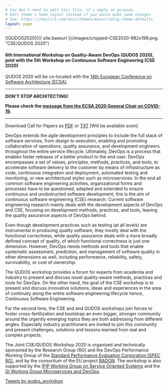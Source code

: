 ```yaml
---
# You don't need to edit this file, it's empty on purpose.
# Edit theme's home layout instead if you wanna make some changes
# See: https://jekyllrb.com/docs/themes/#overriding-theme-defaults
layout: page
---
```


![QUDOS2020]({{ site.baseurl }}/images/cropped-CSE2020-982x199.png "CSE/QUDOS 2020")

#### 6th International Workshop on Quality-Aware DevOps (QUDOS 2020), joint with the 5th Workshop on Continuous Software Engineering (CSE 2020)

QUDOS 2020 will be co-located with the [14th European Conference on Software Architecture (ECSA)](https://ecsa2020.disim.univaq.it/).

------------------------------------------------------------------------------------------

**DON'T STOP ARCHITECTING!**

**Please check the [message from the ECSA 2020 General Chair on COVID-19](https://ecsa2020.disim.univaq.it/attending/message-from-general-chair).**

------------------------------------------------------------------------------------------

Download Call for Papers as [PDF]() or [TXT](/) [Will be available soon].

DevOps extends the agile development principles to include the full stack of software services, from design to execution, enabling and promoting collaboration of operations, quality assurance, and development engineers throughout the entire service lifecycle. Ultimately, DevOps is a process that enables faster releases of a better product to the end user. DevOps encompasses a set of values, principles, methods, practices, and tools, to accelerate software delivery to the customer by means of infrastructure as code, 
continuous integration and deployment, automated testing and monitoring, or new architectural styles such as microservices. In the end all common software engineering activities, organizational forms and processes have to be questioned, adapted and extended to ensure continuous and unobstructed software
development, this is the aim of continuous software engineering (CSE) research. Current software engineering research mainly deals with the development aspects of DevOps and CSE, focusing on development methods, practices, and tools, leaving the quality assurance aspects of DevOps behind.

Even though development practices such as testing (at all levels) are instrumental in producing quality software, they mostly deal with the functional correctness, while quality assurance deals with a more broadly defined concept of quality, of which functional correctness is just one dimension. However, DevOps needs methods and tools that enable systematic assessment, prediction, and management of software quality in other dimensions as well, including performance, reliability, safety, survivability, or cost of ownership.

The QUDOS workshop provides a forum for experts from academia and industry to present and discuss novel quality-aware methods, practices and tools for DevOps. On the other hand, the goal of the CSE workshop is to present and discuss innovative solutions, ideas and experiences in the area of continuity 
along the entire software engineering lifecycle hence, Continuous Software Engineering. 

For the second time, the CSE and and QUDOS workshops join forces to foster cross-fertilization and bootstrap an even bigger, stronger community around the urgently emerging topics they are both addressing from different angles. Especially industry practitioners are invited to join this community and present challenges, solutions and lessons learned from real and complex projects.

The Joint CSE/QUDOS Workshop 2020 is organized and technically sponsored by the Research Group (RG) and the DevOps Performance Working Group of the [Standard Performance Evaluation Corporation (SPEC RG)](http://research.spec.org), and by the consortium of the EU project [RADON](http://radon-h2020.eu/). The workshop is also supported by the [IFIP Working Group on Service Oriented Systems](http://ifip-wg-sos.deib.polimi.it/)  and the [GI Working Group Microservices and DevOps](https://ak-msdo.gi.de/).

<a class="twitter-timeline" href="https://twitter.com/qudos_workshop?ref_src=twsrc%5Etfw">Tweets by qudos_workshop</a>

<script async src="https://platform.twitter.com/widgets.js" charset="utf-8"></script>
